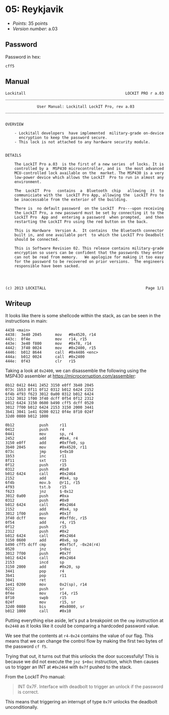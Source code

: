 # 05: Reykjavik

- _Points:_ 35 points
- _Version number_: a.03

## Password

Password in hex:

```
cff5
```

## Manual

```
Lockitall                                            LOCKIT PRO r a.03
______________________________________________________________________

              User Manual: Lockitall LockIT Pro, rev a.03
______________________________________________________________________


OVERVIEW

    - Lockitall developers  have implemented  military-grade on-device
      encryption to keep the password secure.
    - This lock is not attached to any hardware security module.


DETAILS

    The LockIT Pro a.03  is the first of a new series  of locks. It is
    controlled by a  MSP430 microcontroller, and is  the most advanced
    MCU-controlled lock available on the  market. The MSP430 is a very
    low-power device which allows the LockIT  Pro to run in almost any
    environment.

    The  LockIT  Pro   contains  a  Bluetooth  chip   allowing  it  to
    communiciate with the  LockIT Pro App, allowing the  LockIT Pro to
    be inaccessable from the exterior of the building.

    There is  no default password  on the LockIT  Pro---upon receiving
    the LockIT Pro, a new password must be set by connecting it to the
    LockIT Pro  App and  entering a password  when prompted,  and then
    restarting the LockIT Pro using the red button on the back.

    This is Hardware  Version A.  It contains  the Bluetooth connector
    built in, and one available port  to which the LockIT Pro Deadbolt
    should be connected.

    This is Software Revision 02. This release contains military-grade
    encryption so users can be confident that the passwords they enter
    can not be read from memory.   We apologize for making it too easy
    for the password to be recovered on prior versions.  The engineers
    responsible have been sacked.




(c) 2013 LOCKITALL                                            Page 1/1
```

## Writeup

It looks like there is some shellcode within the stack, as can be seen in the instructions in main:

```
4438 <main>
4438:  3e40 2045      mov   #0x4520, r14
443c:  0f4e           mov   r14, r15
443e:  3e40 f800      mov   #0xf8, r14
4442:  3f40 0024      mov   #0x2400, r15
4446:  b012 8644      call  #0x4486 <enc>
444a:  b012 0024      call  #0x2400
444e:  0f43           clr   r15
```

Taking a look at `0x2400`, we can disassemble the following using the MSP430 assembler at <https://microcorruption.com/assembler>:

```
0b12 0412 0441 2452 3150 e0ff 3b40 2045
073c 1b53 8f11 0f12 0312 b012 6424 2152
6f4b 4f93 f623 3012 0a00 0312 b012 6424
2152 3012 1f00 3f40 dcff 0f54 0f12 2312
b012 6424 3150 0600 b490 cff5 dcff 0520
3012 7f00 b012 6424 2153 3150 2000 3441
3b41 3041 1e41 0200 0212 0f4e 8f10 024f
32d0 0080 b012 1000
```

```
0b12           push     r11
0412           push     r4
0441           mov      sp, r4
2452           add      #0x4, r4
3150 e0ff      add      #0xffe0, sp
3b40 2045      mov      #0x4520, r11
073c           jmp      $+0x10
1b53           inc      r11
8f11           sxt      r15
0f12           push     r15
0312           push     #0x0
b012 6424      call     #0x2464
2152           add      #0x4, sp
6f4b           mov.b    @r11, r15
4f93           tst.b    r15
f623           jnz      $-0x12
3012 0a00      push     #0xa
0312           push     #0x0
b012 6424      call     #0x2464
2152           add      #0x4, sp
3012 1f00      push     #0x1f
3f40 dcff      mov      #0xffdc, r15
0f54           add      r4, r15
0f12           push     r15
2312           push     #0x2
b012 6424      call     #0x2464
3150 0600      add      #0x6, sp
b490 cff5 dcff cmp      #0xf5cf, -0x24(r4)
0520           jnz      $+0xc
3012 7f00      push     #0x7f
b012 6424      call     #0x2464
2153           incd     sp
3150 2000      add      #0x20, sp
3441           pop      r4
3b41           pop      r11
3041           ret
1e41 0200      mov      0x2(sp), r14
0212           push     sr
0f4e           mov      r14, r15
8f10           swpb     r15
024f           mov      r15, sr
32d0 0080      bis      #0x8000, sr
b012 1000      call     #0x10
```

Putting everything else aside, let's put a breakpoint on the `cmp` instruction at `0x2448` as it looks like it could be comparing a hardcoded password value.

We see that the contents at `r4-0x24` contains the value of our flag. This means that we can change the control flow by making the first two bytes of the password `cf f5`.

Trying that out, it turns out that this unlocks the door successfully! This is because we did not execute the `jnz $+0xc` instruction, which then causes us to trigger an INT at `#0x2464` with `0x7f` pushed to the stack.

From the LockIT Pro manual:

> INT 0x7F.
> Interface with deadbolt to trigger an unlock if the password is correct.

This means that triggering an interrupt of type `0x7F` unlocks the deadbolt unconditionally.
